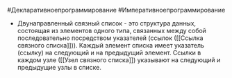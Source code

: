 #Декларативноепрограммирование #Императивноепрограммирование 

* Двунаправленный связный список -  это структура данных, состоящая из элементов одного типа, связанных между собой последовательно посредством указателей (ссылок ([[Ссылка связного списка]])). Каждый элемент списка имеет указатель (ссылку) на следующий и на предыдущий элемент. Ссылки в каждом узле ([[Узел связного списка]]) указывают на следующий и предыдущие узлы в списке. 